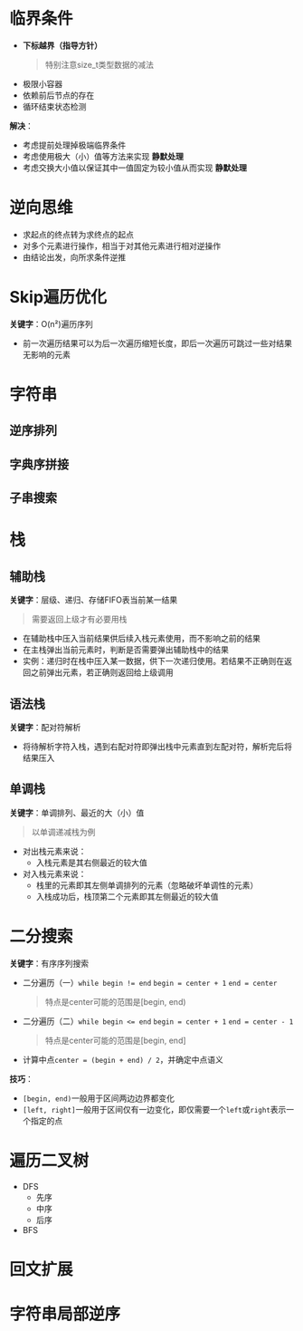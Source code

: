 # 临界条件
* **下标越界（指导方针）**
    > 特别注意size_t类型数据的减法
* 极限小容器
* 依赖前后节点的存在
* 循环结束状态检测

**解决**：
* 考虑提前处理掉极端临界条件
* 考虑使用极大（小）值等方法来实现 **静默处理**
* 考虑交换大小值以保证其中一值固定为较小值从而实现 **静默处理** 

# 逆向思维
* 求起点的终点转为求终点的起点
* 对多个元素进行操作，相当于对其他元素进行相对逆操作
* 由结论出发，向所求条件逆推

# Skip遍历优化
**关键字**：O(n²)遍历序列
* 前一次遍历结果可以为后一次遍历缩短长度，即后一次遍历可跳过一些对结果无影响的元素

# 字符串
## 逆序排列
## 字典序拼接
## 子串搜索

# 栈
## 辅助栈
**关键字**：层级、递归、存储FIFO表当前某一结果
> 需要返回上级才有必要用栈
* 在辅助栈中压入当前结果供后续入栈元素使用，而不影响之前的结果
* 在主栈弹出当前元素时，判断是否需要弹出辅助栈中的结果
* 实例：递归时在栈中压入某一数据，供下一次递归使用。若结果不正确则在返回之前弹出元素，若正确则返回给上级调用

## 语法栈
**关键字**：配对符解析

* 将待解析字符入栈，遇到右配对符即弹出栈中元素直到左配对符，解析完后将结果压入

## 单调栈
**关键字**：单调排列、最近的大（小）值

> 以单调递减栈为例
* 对出栈元素来说：
    * 入栈元素是其右侧最近的较大值
* 对入栈元素来说：
    * 栈里的元素即其左侧单调排列的元素（忽略破坏单调性的元素）
    * 入栈成功后，栈顶第二个元素即其左侧最近的较大值

# 二分搜索
**关键字**：有序序列搜索

* 二分遍历（一）`while begin != end` `begin = center + 1` `end = center`
    > 特点是center可能的范围是[begin, end)
* 二分遍历（二）`while begin <= end` `begin = center + 1` `end = center - 1`
    > 特点是center可能的范围是[begin, end]
* 计算中点`center = (begin + end) / 2`，并确定中点语义

**技巧**：
* `[begin, end)`一般用于区间两边边界都变化
* `[left, right]`一般用于区间仅有一边变化，即仅需要一个`left`或`right`表示一个指定的点

# 遍历二叉树
* DFS
    * 先序
    * 中序
    * 后序
* BFS
# 回文扩展
# 字符串局部逆序
